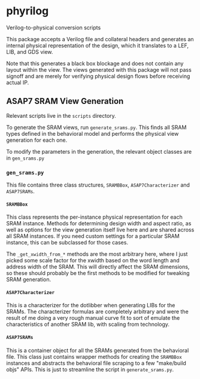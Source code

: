 # phyrilog
Verilog-to-physical conversion scripts

This package accepts a Verilog file and collateral headers and generates an
internal physical representation of the design, which it translates to a LEF,
LIB, and GDS view.

Note that this generates a black box blockage and does not contain any layout within the view.
The views generated with this package will not pass signoff and are merely for verifying physical
design flows before receiving actual IP.

## ASAP7 SRAM View Generation
Relevant scripts live in the `scripts` directory.

To generate the SRAM views, run `generate_srams.py`. This finds all SRAM types
defined in the behavioral model and performs the physical view generation for each one.

To modify the parameters in the generation, the relevant object classes are in `gen_srams.py`

### `gen_srams.py`
This file contains three class structures, `SRAMBBox`, `ASAP7Characterizer` and `ASAP7SRAMs`.

#### `SRAMBBox`
This class represents the per-instance physical representation for each SRAM instance. Methods
for determining design width and aspect ratio, as well as options for the view generation itself
live here and are shared across all SRAM instances. If you need custom settings for a particular
SRAM instance, this can be subclassed for those cases.

The `_get_xwidth_from_*` methods are the most arbitrary here, where I just picked some scale factor
for the xwidth based on the word length and address width of the SRAM. This will directly affect
the SRAM dimensions, so these should probably be the first methods to be modified for tweaking SRAM
generation.

#### `ASAP7Characterizer`
This is a characterizer for the dotlibber when generating LIBs for the SRAMs. The characterizer formulas
are completely arbitrary and were the result of me doing a very rough manual curve fit to sort of emulate
the characteristics of another SRAM lib, with scaling from technology.

#### `ASAP7SRAMs`
This is a container object for all the SRAMs generated from the behavioral file. This class just contains
wrapper methods for creating the `SRAMBBox` instances and abstracts the behavioral file scraping to a few
"make/build objs" APIs. This is just to streamline the script in `generate_srams.py`.
